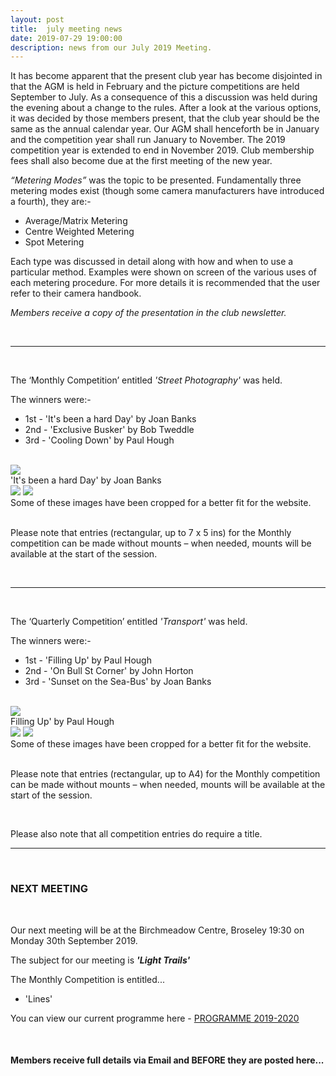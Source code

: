```yaml
---
layout: post
title:  july meeting news
date: 2019-07-29 19:00:00
description: news from our July 2019 Meeting.
---
```


It has become apparent that the present club year has become disjointed in that the AGM is held in February and the picture competitions are held September to July. As a consequence of this a discussion was held during the evening about a change to the rules. After a look at the various options, it was decided by those members present, that the club year should be the same as the annual calendar year. Our AGM shall henceforth be in January and the competition year shall run January to November. The 2019 competition year is extended to end in November 2019. Club membership fees shall also become due at the first meeting of the new year.

*“Metering Modes”* was the topic to be presented. Fundamentally three metering modes exist (though some camera manufacturers have introduced a fourth), they are:- 

<ul>
	<li>Average/Matrix Metering</li>
	<li>Centre Weighted Metering</li>
	<li>Spot Metering</li>
</ul>

Each type was discussed in detail along with how and when to use a particular method. Examples were shown on screen of the various uses of each metering procedure. For more details it is recommended that the user refer to their camera handbook. 

*Members receive a copy of the presentation in the club newsletter.*

<br>

<hr>

<br>

The ‘Monthly Competition’ entitled *'Street Photography'* was held.

The winners were:-

<ul>
	<li>1st - 'It's been a hard Day' by Joan Banks</li>
	<li>2nd - 'Exclusive Busker' by Bob Tweddle</li>
	<li>3rd - 'Cooling Down' by Paul Hough</li>
</ul>

<br>

<div class="img_row">
	<img class="col three" src="{{ site.baseurl }}/assets/img/Hard_Day.jpg">
</div>
<div class="col three caption">
	'It's been a hard Day' by Joan Banks
</div>

<div class="img_row">
	<img class="col two" src="{{ site.baseurl }}/assets/img/Exclusive_Busker.jpg">
	<img class="col one" src="{{ site.baseurl }}/assets/img/Cooling_Down.jpg">
</div>
<!-- <div class="img_row_sm">
	<img class="col three" src="{{ site.baseurl }}/assets/img/Saturday_Market.jpg">
</div> -->
<div class="col three caption">
	Some of these images have been cropped for a better fit for the website.
</div>

<br>

Please note that entries (rectangular, up to 7 x 5 ins) for the Monthly competition can be made without mounts – when needed, mounts will be available at the start of the session. 

<br>

<hr>

<br>

The ‘Quarterly Competition’ entitled *'Transport'* was held.

The winners were:-

<ul>
	<li>1st - 'Filling Up' by Paul Hough</li>
	<li>2nd - 'On Bull St Corner' by John Horton</li>
	<li>3rd - 'Sunset on the Sea-Bus' by Joan Banks</li>
</ul>

<br>

<div class="img_row">
	<img class="col three" src="{{ site.baseurl }}/assets/img/Filling_Up.jpg">
</div>
<div class="col three caption">
	Filling Up' by Paul Hough
</div>

<div class="img_row">
	<img class="col two" src="{{ site.baseurl }}/assets/img/Bull_St_Corner.jpg">
	<img class="col one" src="{{ site.baseurl }}/assets/img/Sunset_Sea_Bus.jpg">
</div>
<!-- <div class="img_row_sm">
	<img class="col three" src="{{ site.baseurl }}/assets/img/Saturday_Market.jpg">
</div> -->
<div class="col three caption">
	Some of these images have been cropped for a better fit for the website.
</div>

<br>

Please note that entries (rectangular, up to A4) for the Monthly competition can be made without mounts – when needed, mounts will be available at the start of the session. 

<br>

Please also note that all competition entries do require a title.

<hr>

<br>

### NEXT MEETING
<br>

Our next meeting will be at the Birchmeadow Centre, Broseley 19:30 on Monday 30th September 2019. 

The subject for our meeting is <strong>*'Light Trails'*</strong>

The Monthly Competition is entitled...
<ul>
<li>'Lines'</li>
</ul>


You can view our current programme here - <a href="{{ site.baseurl }}/programme/2018-11-07-Forward-Programme-2019-2020">PROGRAMME 2019-2020</a>

<br>

#### Members receive full details via Email and BEFORE they are posted here...